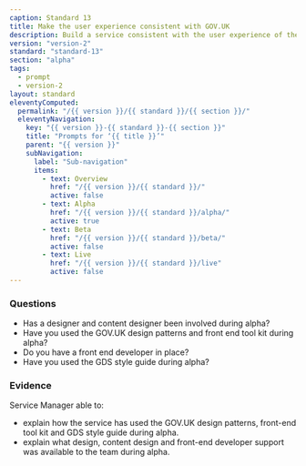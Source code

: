 ```yaml
---
caption: Standard 13
title: Make the user experience consistent with GOV.UK
description: Build a service consistent with the user experience of the rest of GOV.UK including using the design patterns and style guide.
version: "version-2"
standard: "standard-13"
section: "alpha"
tags:
  - prompt
  - version-2
layout: standard
eleventyComputed:
  permalink: "/{{ version }}/{{ standard }}/{{ section }}/"
  eleventyNavigation:
    key: "{{ version }}-{{ standard }}-{{ section }}"
    title: "Prompts for ‘{{ title }}’"
    parent: "{{ version }}"
    subNavigation:
      label: "Sub-navigation"
      items:
        - text: Overview
          href: "/{{ version }}/{{ standard }}/"
          active: false
        - text: Alpha
          href: "/{{ version }}/{{ standard }}/alpha/"
          active: true
        - text: Beta
          href: "/{{ version }}/{{ standard }}/beta/"
          active: false
        - text: Live
          href: "/{{ version }}/{{ standard }}/live"
          active: false
---
```


### Questions

- Has a designer and content designer been involved during alpha?
- Have you used the GOV.UK design patterns and front end tool kit during alpha?
- Do you have a front end developer in place?
- Have you used the GDS style guide during alpha?

### Evidence

Service Manager able to:

- explain how the service has used the GOV.UK design patterns, front-end tool kit and GDS style guide during alpha.
- explain what design, content design and front-end developer support was available to the team during alpha.
